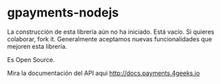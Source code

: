 # gpayments-nodejs

La construcción de esta librería aún no ha iniciado. Está vacío. Si quieres colaborar, fork it. Generalmente aceptamos 
nuevas funcionalidades que mejoren esta librería.

Es Open Source.

Mira la documentación del API aqui http://docs.payments.4geeks.io
